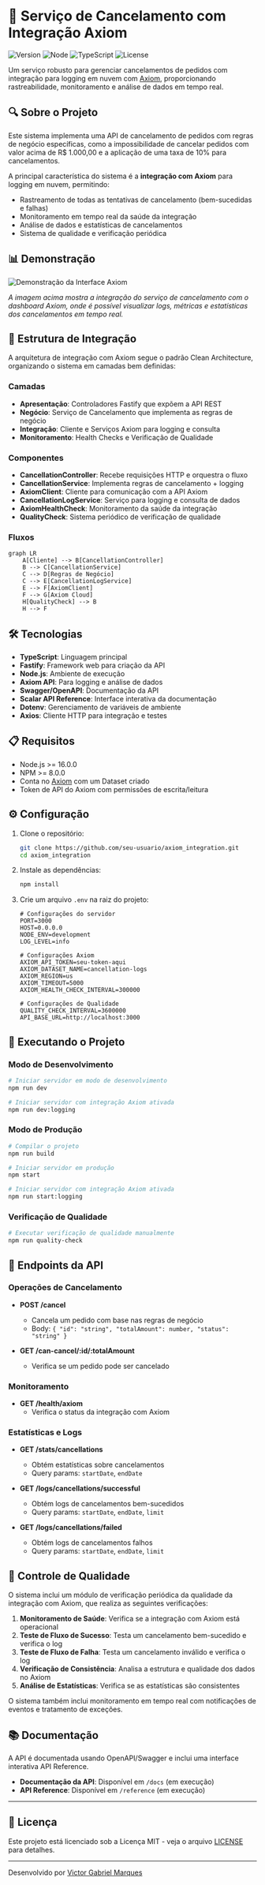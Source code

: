 # 🚀 Serviço de Cancelamento com Integração Axiom

![Version](https://img.shields.io/badge/version-1.0.0-blue)
![Node](https://img.shields.io/badge/node-%3E%3D20.0.0-green)
![TypeScript](https://img.shields.io/badge/typescript-%3E%3D4.5.0-blue)
![License](https://img.shields.io/badge/license-MIT-yellow)

Um serviço robusto para gerenciar cancelamentos de pedidos com integração para logging em nuvem com [Axiom](https://axiom.co/), proporcionando rastreabilidade, monitoramento e análise de dados em tempo real.

## 🔍 Sobre o Projeto

Este sistema implementa uma API de cancelamento de pedidos com regras de negócio específicas, como a impossibilidade de cancelar pedidos com valor acima de R$ 1.000,00 e a aplicação de uma taxa de 10% para cancelamentos.

A principal característica do sistema é a **integração com Axiom** para logging em nuvem, permitindo:

- Rastreamento de todas as tentativas de cancelamento (bem-sucedidas e falhas)
- Monitoramento em tempo real da saúde da integração
- Análise de dados e estatísticas de cancelamentos
- Sistema de qualidade e verificação periódica

## 📊 Demonstração

![Demonstração da Interface Axiom](/images/Screenshot%202025-03-12%20at%2009.48.31.png)

*A imagem acima mostra a integração do serviço de cancelamento com o dashboard Axiom, onde é possível visualizar logs, métricas e estatísticas dos cancelamentos em tempo real.*

## 🔄 Estrutura de Integração

A arquitetura de integração com Axiom segue o padrão Clean Architecture, organizando o sistema em camadas bem definidas:

### Camadas

- **Apresentação**: Controladores Fastify que expõem a API REST
- **Negócio**: Serviço de Cancelamento que implementa as regras de negócio
- **Integração**: Cliente e Serviços Axiom para logging e consulta
- **Monitoramento**: Health Checks e Verificação de Qualidade

### Componentes

- **CancellationController**: Recebe requisições HTTP e orquestra o fluxo
- **CancellationService**: Implementa regras de cancelamento + logging
- **AxiomClient**: Cliente para comunicação com a API Axiom
- **CancellationLogService**: Serviço para logging e consulta de dados
- **AxiomHealthCheck**: Monitoramento da saúde da integração
- **QualityCheck**: Sistema periódico de verificação de qualidade

### Fluxos

```mermaid
graph LR
    A[Cliente] --> B[CancellationController]
    B --> C[CancellationService]
    C --> D[Regras de Negócio]
    C --> E[CancellationLogService]
    E --> F[AxiomClient]
    F --> G[Axiom Cloud]
    H[QualityCheck] --> B
    H --> F
```

## 🛠 Tecnologias

- **TypeScript**: Linguagem principal
- **Fastify**: Framework web para criação da API
- **Node.js**: Ambiente de execução
- **Axiom API**: Para logging e análise de dados
- **Swagger/OpenAPI**: Documentação da API
- **Scalar API Reference**: Interface interativa da documentação
- **Dotenv**: Gerenciamento de variáveis de ambiente
- **Axios**: Cliente HTTP para integração e testes

## 📋 Requisitos

- Node.js >= 16.0.0
- NPM >= 8.0.0
- Conta no [Axiom](https://app.axiom.co/) com um Dataset criado
- Token de API do Axiom com permissões de escrita/leitura

## ⚙️ Configuração

1. Clone o repositório:
   ```bash
   git clone https://github.com/seu-usuario/axiom_integration.git
   cd axiom_integration
   ```

2. Instale as dependências:
   ```bash
   npm install
   ```

3. Crie um arquivo `.env` na raiz do projeto:
   ```env
   # Configurações do servidor
   PORT=3000
   HOST=0.0.0.0
   NODE_ENV=development
   LOG_LEVEL=info

   # Configurações Axiom
   AXIOM_API_TOKEN=seu-token-aqui
   AXIOM_DATASET_NAME=cancellation-logs
   AXIOM_REGION=us
   AXIOM_TIMEOUT=5000
   AXIOM_HEALTH_CHECK_INTERVAL=300000

   # Configurações de Qualidade
   QUALITY_CHECK_INTERVAL=3600000
   API_BASE_URL=http://localhost:3000
   ```

## 🚀 Executando o Projeto

### Modo de Desenvolvimento

```bash
# Iniciar servidor em modo de desenvolvimento
npm run dev

# Iniciar servidor com integração Axiom ativada
npm run dev:logging
```

### Modo de Produção

```bash
# Compilar o projeto
npm run build

# Iniciar servidor em produção
npm start

# Iniciar servidor com integração Axiom ativada
npm run start:logging
```

### Verificação de Qualidade

```bash
# Executar verificação de qualidade manualmente
npm run quality-check
```

## 📡 Endpoints da API

### Operações de Cancelamento

- **POST /cancel**
  - Cancela um pedido com base nas regras de negócio
  - Body: `{ "id": "string", "totalAmount": number, "status": "string" }`

- **GET /can-cancel/:id/:totalAmount**
  - Verifica se um pedido pode ser cancelado

### Monitoramento

- **GET /health/axiom**
  - Verifica o status da integração com Axiom

### Estatísticas e Logs

- **GET /stats/cancellations**
  - Obtém estatísticas sobre cancelamentos
  - Query params: `startDate`, `endDate`

- **GET /logs/cancellations/successful**
  - Obtém logs de cancelamentos bem-sucedidos
  - Query params: `startDate`, `endDate`, `limit`

- **GET /logs/cancellations/failed**
  - Obtém logs de cancelamentos falhos
  - Query params: `startDate`, `endDate`, `limit`

## 🧪 Controle de Qualidade

O sistema inclui um módulo de verificação periódica da qualidade da integração com Axiom, que realiza as seguintes verificações:

1. **Monitoramento de Saúde**: Verifica se a integração com Axiom está operacional
2. **Teste de Fluxo de Sucesso**: Testa um cancelamento bem-sucedido e verifica o log
3. **Teste de Fluxo de Falha**: Testa um cancelamento inválido e verifica o log
4. **Verificação de Consistência**: Analisa a estrutura e qualidade dos dados no Axiom
5. **Análise de Estatísticas**: Verifica se as estatísticas são consistentes

O sistema também inclui monitoramento em tempo real com notificações de eventos e tratamento de exceções.

## 📚 Documentação

A API é documentada usando OpenAPI/Swagger e inclui uma interface interativa API Reference.

- **Documentação da API**: Disponível em `/docs` (em execução)
- **API Reference**: Disponível em `/reference` (em execução)

---

## 📄 Licença

Este projeto está licenciado sob a Licença MIT - veja o arquivo [LICENSE](LICENSE) para detalhes.

---

Desenvolvido por [Victor Gabriel Marques](https://github.com/victorgabrielmarques)
